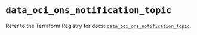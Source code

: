 # `data_oci_ons_notification_topic`

Refer to the Terraform Registry for docs: [`data_oci_ons_notification_topic`](https://registry.terraform.io/providers/oracle/oci/7.19.0/docs/data-sources/ons_notification_topic).
